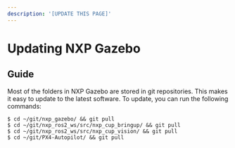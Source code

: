 ```yaml
---
description: '[UPDATE THIS PAGE]'
---
```


# Updating NXP Gazebo

## Guide

Most of the folders in NXP Gazebo are stored in git repositories. This makes it easy to update to the latest software. To update, you can run the following commands:

```text
$ cd ~/git/nxp_gazebo/ && git pull 
$ cd ~/git/nxp_ros2_ws/src/nxp_cup_bringup/ && git pull 
$ cd ~/git/nxp_ros2_ws/src/nxp_cup_vision/ && git pull 
$ cd ~/git/PX4-Autopilot/ && git pull 
```





